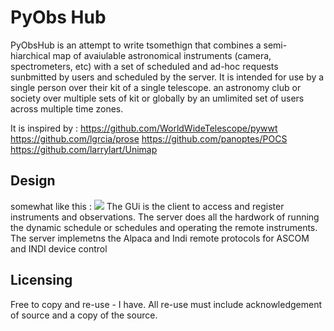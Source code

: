 <h1> PyObs Hub  </h1>
PyObsHub is an attempt to write tsomethign that combines a semi-hiarchical map of avaiulable astronomical instruments (camera, spectrometers, etc) with a set of scheduled and ad-hoc requests sunbmitted by users and scheduled by the server. 
It is intended for use by a single person over their kit of a single telescope. an astronomy club or society over multiple sets of kit or globally by an umlimited set of users across multiple time zones. 

It is inspired by : 
https://github.com/WorldWideTelescope/pywwt
https://github.com/lgrcia/prose
https://github.com/panoptes/POCS
https://github.com/larrylart/Unimap


<h2>Design </h2>
somewhat like this : 
<img src=./"multi site server system.png">
The GUi is the client to access and register instruments and observations. 
The server does all the hardwork of running the dynamic schedule or schedules and operating the remote instruments. 
The server implemetns the Alpaca and Indi remote protocols for ASCOM and INDI device control 

<h2>Licensing </h2>
Free to copy and re-use - I have. 
All re-use must include acknowledgement of source and a copy of the source. 

